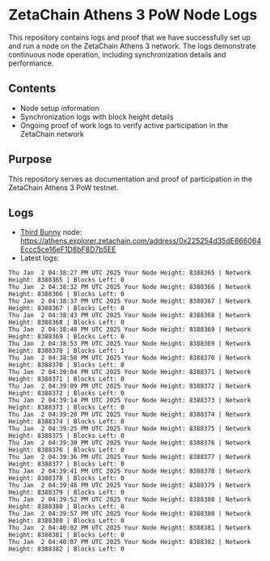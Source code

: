 # ZetaChain Athens 3 PoW Node Logs
This repository contains logs and proof that we have successfully set up and run a node on the ZetaChain Athens 3 network. The logs demonstrate continuous node operation, including synchronization details and performance.

## Contents
- Node setup information
- Synchronization logs with block height details
- Ongoing proof of work logs to verify active participation in the ZetaChain network

## Purpose
This repository serves as documentation and proof of participation in the ZetaChain Athens 3 PoW testnet.

## Logs

- [Third Bunny](https://thirdbunny.xyz/) node: https://athens.explorer.zetachain.com/address/0x225254d35dE666064Eccc5ce16eF1D8bF8D7b5EE
- Latest logs:
```
Thu Jan  2 04:38:27 PM UTC 2025 Your Node Height: 8388365 | Network Height: 8388365 | Blocks Left: 0
Thu Jan  2 04:38:32 PM UTC 2025 Your Node Height: 8388366 | Network Height: 8388366 | Blocks Left: 0
Thu Jan  2 04:38:37 PM UTC 2025 Your Node Height: 8388367 | Network Height: 8388367 | Blocks Left: 0
Thu Jan  2 04:38:43 PM UTC 2025 Your Node Height: 8388368 | Network Height: 8388368 | Blocks Left: 0
Thu Jan  2 04:38:48 PM UTC 2025 Your Node Height: 8388369 | Network Height: 8388369 | Blocks Left: 0
Thu Jan  2 04:38:53 PM UTC 2025 Your Node Height: 8388369 | Network Height: 8388370 | Blocks Left: 1
Thu Jan  2 04:38:58 PM UTC 2025 Your Node Height: 8388370 | Network Height: 8388370 | Blocks Left: 0
Thu Jan  2 04:39:04 PM UTC 2025 Your Node Height: 8388371 | Network Height: 8388371 | Blocks Left: 0
Thu Jan  2 04:39:09 PM UTC 2025 Your Node Height: 8388372 | Network Height: 8388372 | Blocks Left: 0
Thu Jan  2 04:39:14 PM UTC 2025 Your Node Height: 8388373 | Network Height: 8388373 | Blocks Left: 0
Thu Jan  2 04:39:20 PM UTC 2025 Your Node Height: 8388374 | Network Height: 8388374 | Blocks Left: 0
Thu Jan  2 04:39:25 PM UTC 2025 Your Node Height: 8388375 | Network Height: 8388375 | Blocks Left: 0
Thu Jan  2 04:39:30 PM UTC 2025 Your Node Height: 8388376 | Network Height: 8388376 | Blocks Left: 0
Thu Jan  2 04:39:36 PM UTC 2025 Your Node Height: 8388377 | Network Height: 8388377 | Blocks Left: 0
Thu Jan  2 04:39:41 PM UTC 2025 Your Node Height: 8388378 | Network Height: 8388378 | Blocks Left: 0
Thu Jan  2 04:39:46 PM UTC 2025 Your Node Height: 8388379 | Network Height: 8388379 | Blocks Left: 0
Thu Jan  2 04:39:52 PM UTC 2025 Your Node Height: 8388380 | Network Height: 8388380 | Blocks Left: 0
Thu Jan  2 04:39:57 PM UTC 2025 Your Node Height: 8388380 | Network Height: 8388380 | Blocks Left: 0
Thu Jan  2 04:40:02 PM UTC 2025 Your Node Height: 8388381 | Network Height: 8388381 | Blocks Left: 0
Thu Jan  2 04:40:07 PM UTC 2025 Your Node Height: 8388382 | Network Height: 8388382 | Blocks Left: 0
```
